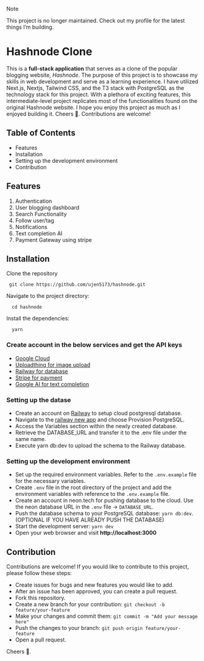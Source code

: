 > [!NOTE]
> This project is no longer maintained. Check out my profile for the latest things I’m building.

# Hashnode Clone

This is a **full-stack application** that serves as a clone of the popular blogging website, _Hashnode_. The purpose of this project is to showcase my skills in web development and serve as a learning experience. I have utilized Next.js, Nextjs, Tailwind CSS, and the T3 stack with PostgreSQL as the technology stack for this project. With a plethora of exciting features, this intermediate-level project replicates most of the functionalities found on the original Hashnode website. I hope you enjoy this project as much as I enjoyed building it. Cheers 🍻. Contributions are welcome!

## Table of Contents

- Features
- Installation
- Setting up the development environment
- Contribution

## Features

1. Authentication
2. User blogging dashboard
3. Search Functionality
4. Follow user/tag
5. Notifications
6. Text completion AI
7. Payment Gateway using stripe

## Installation

Clone the repository

```
 git clone https://github.com/ujen5173/hashnode.git
```

Navigate to the project directory:

```
  cd hashnode
```

Install the dependencies:

```
  yarn
```

### Create account in the below services and get the API keys

- [Google Cloud](https://console.cloud.google.com/)
- [Uploadthing for image upload](https://uploadthing.com/)
- [Railway for database](https://railway.app/)
- [Stripe for payment](https://stripe.com/)
- [Google AI for text completion](https://ai.google.dev/)

### Setting up the datase
- Create an account on [Railway](https://railway.app) to setup cloud postgresql database.
- Navigate to the [railway new app](https://railway.app/new) and choose Provision PostgreSQL.
- Access the Variables section within the newly created database.
- Retrieve the DATABASE_URL and transfer it to the .env file under the same name.
- Execute yarn db:dev to upload the schema to the Railway database.
 
### Setting up the development environment

- Set up the required environment variables. Refer to the `.env.example` file for the necessary variables.
- Create `.env` file in the root directory of the project and add the environment variables with reference to the `.env.example` file.
- Create an account in neon.tech for pushing database to the cloud. Use the neon database URL in the `.env` file -> `DATABASE_URL`.
- Push the database schema to your PostgreSQL database: `yarn db:dev`. (OPTIONAL IF YOU HAVE ALREADY PUSH THE DATABASE)
- Start the development server: `yarn dev`
- Open your web browser and visit **http://localhost:3000**

## Contribution

Contributions are welcome! If you would like to contribute to this project, please follow these steps:

- Create issues for bugs and new features you would like to add.
- After an issue has been approved, you can create a pull request.
- Fork this repository.
- Create a new branch for your contribution: `git checkout -b feature/your-feature`
- Make your changes and commit them: `git commit -m "Add your message here"`
- Push the changes to your branch: `git push origin feature/your-feature`
- Open a pull request.

Cheers 🍻.
